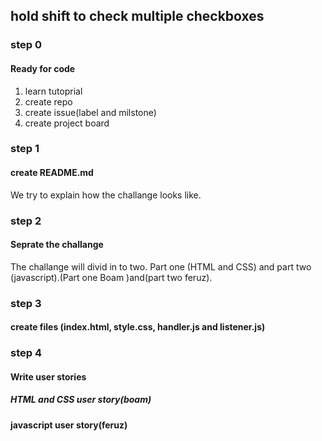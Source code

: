 ## hold shift to check multiple checkboxes

### step 0
#### Ready for code
1. learn tutoprial
2. create repo
3. create issue(label and milstone)
4. create project board

### step 1
#### create README.md
We try to explain how the challange looks like.

### step 2
#### Seprate the challange
The challange will divid in to two. Part one (HTML and CSS) and part two (javascript).(Part one Boam )and(part two feruz).

### step 3
#### create files (index.html, style.css, handler.js and listener.js)

### step 4
#### Write user stories

##### HTML and CSS user story(boam)

#### javascript user story(feruz)
